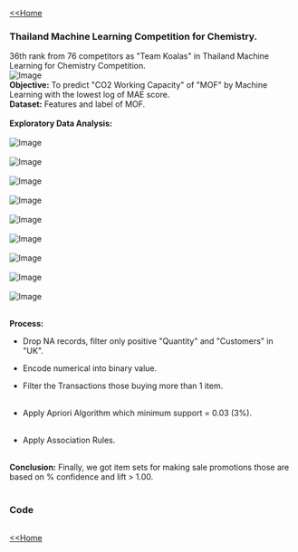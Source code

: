 [<<Home](https://pakkawatk.github.io/portfolio)<br />
### Thailand Machine Learning Competition for Chemistry.
36th rank from 76 competitors as "Team Koalas" in Thailand Machine Learning for Chemistry Competition.<br />
![Image](https://github.com/Pakkawatk/portfolio/blob/gh-pages/img/tmlcc.PNG?raw=true)<br />
**Objective:** To predict "CO2 Working Capacity" of "MOF" by Machine Learning with the lowest log of MAE score.<br />
**Dataset:** Features and label of MOF.<br /><br />
**Exploratory Data Analysis:**<br /><br />
![Image](https://github.com/Pakkawatk/portfolio/blob/gh-pages/img/mof1.PNG?raw=true)<br /><br />
![Image](https://github.com/Pakkawatk/portfolio/blob/gh-pages/img/mof2.PNG?raw=true)<br /><br />
![Image](https://github.com/Pakkawatk/portfolio/blob/gh-pages/img/mof3.PNG?raw=true)<br /><br />
![Image](https://github.com/Pakkawatk/portfolio/blob/gh-pages/img/mof4.PNG?raw=true)<br /><br />
![Image](https://github.com/Pakkawatk/portfolio/blob/gh-pages/img/mof5.PNG?raw=true)<br /><br />
![Image](https://github.com/Pakkawatk/portfolio/blob/gh-pages/img/mof6.PNG?raw=true)<br /><br />
![Image](https://github.com/Pakkawatk/portfolio/blob/gh-pages/img/mof7.PNG?raw=true)<br /><br />
![Image](https://github.com/Pakkawatk/portfolio/blob/gh-pages/img/mof8.PNG?raw=true)<br /><br />
![Image](https://github.com/Pakkawatk/portfolio/blob/gh-pages/img/mof9.PNG?raw=true)<br /><br />

**Process:**<br />
  - Drop NA records, filter only positive "Quantity" and "Customers" in "UK".<br />
  - Encode numerical into binary value.<br />
  - Filter the Transactions those buying more than 1 item.<br /><br />

  - Apply Apriori Algorithm which minimum support = 0.03 (3%).<br /><br />

  - Apply Association Rules.<br /><br />

**Conclusion:** Finally, we got item sets for making sale promotions those are based on % confidence and lift > 1.00.<br /><br />

### Code

```

```
[<<Home](https://pakkawatk.github.io/portfolio)<br />

